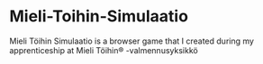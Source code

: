 # Mieli-Toihin-Simulaatio
Mieli Töihin Simulaatio is a browser game that I created during my apprenticeship at Mieli Töihin® -valmennusyksikkö
